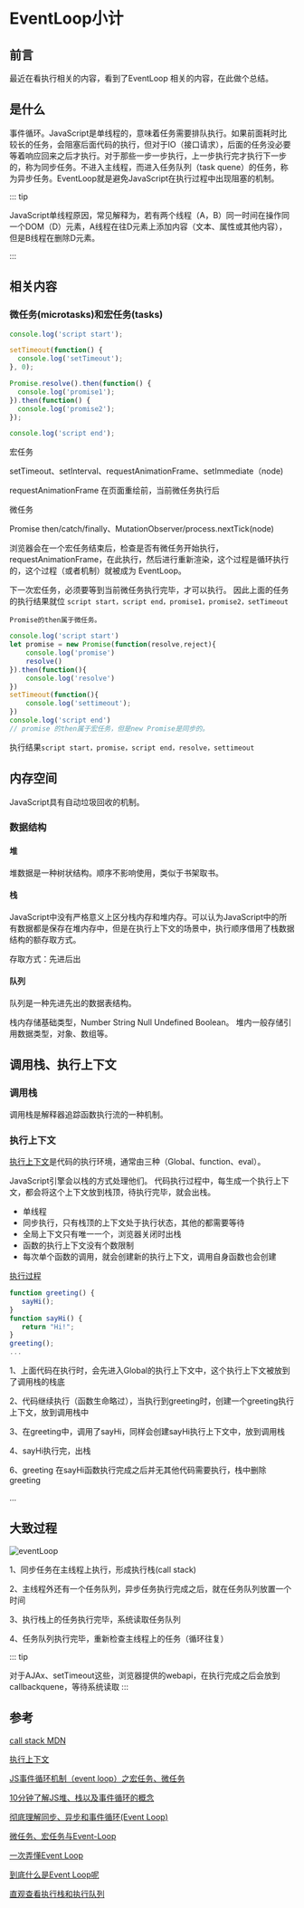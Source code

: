 # EventLoop小计

## 前言

最近在看执行相关的内容，看到了EventLoop 相关的内容，在此做个总结。

## 是什么

事件循环。JavaScript是单线程的，意味着任务需要排队执行。如果前面耗时比较长的任务，会阻塞后面代码的执行，但对于IO（接口请求），后面的任务没必要等着响应回来之后才执行。对于那些一步一步执行，上一步执行完才执行下一步的，称为同步任务。不进入主线程，而进入任务队列（task quene）的任务，称为异步任务。EventLoop就是避免JavaScript在执行过程中出现阻塞的机制。  

::: tip

JavaScript单线程原因，常见解释为，若有两个线程（A，B）同一时间在操作同一个DOM（D）元素，A线程在往D元素上添加内容（文本、属性或其他内容），但是B线程在删除D元素。

:::

## 相关内容

### 微任务(microtasks)和宏任务(tasks)

```js
console.log('script start');

setTimeout(function() {
  console.log('setTimeout');
}, 0);

Promise.resolve().then(function() {
  console.log('promise1');
}).then(function() {
  console.log('promise2');
});

console.log('script end');
```

宏任务

setTimeout、setInterval、requestAnimationFrame、setImmediate（node)

requestAnimationFrame 在页面重绘前，当前微任务执行后

微任务

Promise then/catch/finally、MutationObserver/process.nextTick(node)

浏览器会在一个宏任务结束后，检查是否有微任务开始执行，requestAnimationFrame，在此执行，然后进行重新渲染，这个过程是循环执行的，这个过程（或者机制）就被成为 EventLoop。

下一次宏任务，必须要等到当前微任务执行完毕，才可以执行。
因此上面的任务的执行结果就位 `script start，script end，promise1，promise2，setTimeout`

`Promise的then属于微任务。`

```js
console.log('script start')
let promise = new Promise(function(resolve,reject){
    console.log('promise')
    resolve()
}).then(function(){
    console.log('resolve')
})
setTimeout(function(){
    console.log('settimeout');
})
console.log('script end')
// promise 的then属于宏任务，但是new Promise是同步的。
```

执行结果`script start，promise，script end，resolve，settimeout`

## 内存空间

JavaScript具有自动垃圾回收的机制。

### 数据结构

#### 堆

堆数据是一种树状结构。顺序不影响使用，类似于书架取书。

#### 栈

JavaScript中没有严格意义上区分栈内存和堆内存。可以认为JavaScript中的所有数据都是保存在堆内存中，但是在执行上下文的场景中，执行顺序借用了栈数据结构的额存取方式。

存取方式：先进后出

#### 队列

队列是一种先进先出的数据表结构。

栈内存储基础类型，Number String Null Undefined Boolean。
堆内一般存储引用数据类型，对象、数组等。

## 调用栈、执行上下文

### 调用栈

调用栈是解释器追踪函数执行流的一种机制。

### 执行上下文

[执行上下文]('./executionContext.md')是代码的执行环境，通常由三种（Global、function、eval）。

JavaScript引擎会以栈的方式处理他们。
代码执行过程中，每生成一个执行上下文，都会将这个上下文放到栈顶，待执行完毕，就会出栈。

- 单线程
- 同步执行，只有栈顶的上下文处于执行状态，其他的都需要等待
- 全局上下文只有唯一一个，浏览器关闭时出栈
- 函数的执行上下文没有个数限制
- 每次单个函数的调用，就会创建新的执行上下文，调用自身函数也会创建


[执行过程](http://latentflip.com/loupe/?code=JC5vbignYnV0dG9uJywgJ2NsaWNrJywgZnVuY3Rpb24gb25DbGljaygpIHsKICAgIHNldFRpbWVvdXQoZnVuY3Rpb24gdGltZXIoKSB7CiAgICAgICAgY29uc29sZS5sb2coJ1lvdSBjbGlja2VkIHRoZSBidXR0b24hJyk7ICAgIAogICAgfSwgMjAwMCk7Cn0pOwoKY29uc29sZS5sb2coIkhpISIpOwoKc2V0VGltZW91dChmdW5jdGlvbiB0aW1lb3V0KCkgewogICAgY29uc29sZS5sb2coIkNsaWNrIHRoZSBidXR0b24hIik7Cn0sIDUwMDApOwoKY29uc29sZS5sb2coIldlbGNvbWUgdG8gbG91cGUuIik7!!!PGJ1dHRvbj5DbGljayBtZSE8L2J1dHRvbj4%3D)

```js
function greeting() {
   sayHi();
}
function sayHi() {
   return "Hi!";
}
greeting();
...
```

1、上面代码在执行时，会先进入Global的执行上下文中，这个执行上下文被放到了调用栈的栈底

2、代码继续执行（函数生命略过），当执行到greeting时，创建一个greeting执行上下文，放到调用栈中

3、在greeting中，调用了sayHi，同样会创建sayHi执行上下文中，放到调用栈

4、sayHi执行完，出栈

6、greeting 在sayHi函数执行完成之后并无其他代码需要执行，栈中删除greeting

...

## 大致过程

![eventLoop](https://tva1.sinaimg.cn/large/00831rSTgy1gclmyzfbypj30ap07wmyy.jpg)

1、同步任务在主线程上执行，形成执行栈(call stack)

2、主线程外还有一个任务队列，异步任务执行完成之后，就在任务队列放置一个时间

3、执行栈上的任务执行完毕，系统读取任务队列

4、任务队列执行完毕，重新检查主线程上的任务（循环往复）

::: tip

对于AJAx、setTimeout这些，浏览器提供的webapi，在执行完成之后会放到callbackquene，等待系统读取
:::

## 参考

[call stack MDN](https://developer.mozilla.org/zh-CN/docs/Glossary/Call_stack)

[执行上下文](https://www.cnblogs.com/TomXu/archive/2012/01/12/2308594.html)

[JS事件循环机制（event loop）之宏任务、微任务](https://segmentfault.com/a/1190000014940904)

[10分钟了解JS堆、栈以及事件循环的概念](https://juejin.im/post/5b1deac06fb9a01e643e2a95)

[彻底理解同步、异步和事件循环(Event Loop)](https://segmentfault.com/a/1190000004322358)

[微任务、宏任务与Event-Loop](https://juejin.im/post/5b73d7a6518825610072b42b)

[一次弄懂Event Loop](https://juejin.im/post/5c3d8956e51d4511dc72c200)

[到底什么是Event Loop呢](https://www.youtube.com/watch?v=8aGhZQkoFbQ&feature=youtu.be)

[直观查看执行栈和执行队列](http://latentflip.com/loupe/?code=JC5vbignYnV0dG9uJywgJ2NsaWNrJywgZnVuY3Rpb24gb25DbGljaygpIHsKICAgIHNldFRpbWVvdXQoZnVuY3Rpb24gdGltZXIoKSB7CiAgICAgICAgY29uc29sZS5sb2coJ1lvdSBjbGlja2VkIHRoZSBidXR0b24hJyk7ICAgIAogICAgfSwgMjAwMCk7Cn0pOwoKY29uc29sZS5sb2coIkhpISIpOwoKc2V0VGltZW91dChmdW5jdGlvbiB0aW1lb3V0KCkgewogICAgY29uc29sZS5sb2coIkNsaWNrIHRoZSBidXR0b24hIik7Cn0sIDUwMDApOwoKY29uc29sZS5sb2coIldlbGNvbWUgdG8gbG91cGUuIik7!!!PGJ1dHRvbj5DbGljayBtZSE8L2J1dHRvbj4%3D)
